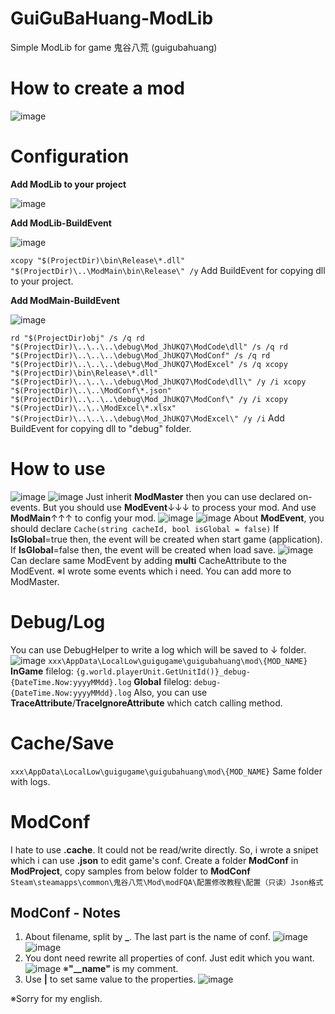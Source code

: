 # GuiGuBaHuang-ModLib
Simple ModLib for game 鬼谷八荒 (guigubahuang)

# How to create a mod

![image](https://github.com/4azuo/GuiGuBaHuang-ModLib/assets/11677054/91921f05-251a-4f1e-a2e9-d1e5bdd853d3)

# Configuration
**Add ModLib to your project**

![image](https://github.com/4azuo/GuiGuBaHuang-ModLib/assets/11677054/49b156ba-74db-45e0-a210-42e26c5f7a9a)

**Add ModLib-BuildEvent**

![image](https://github.com/4azuo/GuiGuBaHuang-ModLib/assets/11677054/3b2f1d21-177d-4605-8e97-b969dc4ae61b)

`
xcopy "$(ProjectDir)\bin\Release\*.dll" "$(ProjectDir)\..\ModMain\bin\Release\" /y
`
Add BuildEvent for copying dll to your project.

**Add ModMain-BuildEvent**

![image](https://github.com/4azuo/GuiGuBaHuang-ModLib/assets/11677054/4b21eb8f-44ab-45cf-bebf-4894f0862553)

`
rd "$(ProjectDir)obj" /s /q
rd "$(ProjectDir)\..\..\..\debug\Mod_JhUKQ7\ModCode\dll" /s /q
rd "$(ProjectDir)\..\..\..\debug\Mod_JhUKQ7\ModConf" /s /q
rd "$(ProjectDir)\..\..\..\debug\Mod_JhUKQ7\ModExcel" /s /q
xcopy "$(ProjectDir)\bin\Release\*.dll" "$(ProjectDir)\..\..\..\debug\Mod_JhUKQ7\ModCode\dll\" /y /i
xcopy "$(ProjectDir)\..\..\ModConf\*.json" "$(ProjectDir)\..\..\..\debug\Mod_JhUKQ7\ModConf\" /y /i
xcopy "$(ProjectDir)\..\..\ModExcel\*.xlsx" "$(ProjectDir)\..\..\..\debug\Mod_JhUKQ7\ModExcel\" /y /i
`
Add BuildEvent for copying dll to "debug" folder.

# How to use
![image](https://github.com/4azuo/GuiGuBaHuang-ModLib/assets/11677054/33b579c2-5d91-4e97-86ea-ce964edf4379)
![image](https://github.com/4azuo/GuiGuBaHuang-ModLib/assets/11677054/84f35501-d6f2-4b8d-9cd6-2606bf397e59)
Just inherit **ModMaster** then you can use declared on-events.
But you should use **ModEvent**↓↓↓ to process your mod. And use **ModMain**↑↑↑ to config your mod.
![image](https://github.com/4azuo/GuiGuBaHuang-ModLib/assets/11677054/e8da9fd1-89d0-4870-ace4-b7153dace9f2)
![image](https://github.com/4azuo/GuiGuBaHuang-ModLib/assets/11677054/84af2edc-fa41-4e27-a4fa-01f3caaf1865)
About **ModEvent**, you should declare `Cache(string cacheId, bool isGlobal = false)`
If **IsGlobal**=true then, the event will be created when start game (application).
If **IsGlobal**=false then, the event will be created when load save.
![image](https://github.com/4azuo/GuiGuBaHuang-ModLib/assets/11677054/3c404677-54fe-4e5f-af2e-8ec0618480f0)
Can declare same ModEvent by adding **multi** CacheAttribute to the ModEvent.
※I wrote some events which i need. You can add more to ModMaster.

# Debug/Log
You can use DebugHelper to write a log which will be saved to ↓ folder.
![image](https://github.com/4azuo/GuiGuBaHuang-ModLib/assets/11677054/7cf4688f-8890-41e7-bf0a-aa6519bbf325)
`xxx\AppData\LocalLow\guigugame\guigubahuang\mod\{MOD_NAME}`
**InGame** filelog: `{g.world.playerUnit.GetUnitId()}_debug-{DateTime.Now:yyyyMMdd}.log`
**Global** filelog: `debug-{DateTime.Now:yyyyMMdd}.log`
Also, you can use **TraceAttribute**/**TraceIgnoreAttribute** which catch calling method.

# Cache/Save
`xxx\AppData\LocalLow\guigugame\guigubahuang\mod\{MOD_NAME}`
Same folder with logs.

# ModConf
I hate to use **.cache**. It could not be read/write directly.
So, i wrote a snipet which i can use **.json** to edit game's conf.
Create a folder **ModConf** in **ModProject**, copy samples from below folder to **ModConf**
`Steam\steamapps\common\鬼谷八荒\Mod\modFQA\配置修改教程\配置（只读）Json格式`
## ModConf - Notes
1. About filename, split by **_**. The last part is the name of conf.
![image](https://github.com/4azuo/GuiGuBaHuang-ModLib/assets/11677054/a1ff96de-6850-466d-a3fd-682faf38a7f3)
![image](https://github.com/4azuo/GuiGuBaHuang-ModLib/assets/11677054/81548d72-7c44-4fe7-abed-094ff507a38e)
2. You dont need rewrite all properties of conf. Just edit which you want.
![image](https://github.com/4azuo/GuiGuBaHuang-ModLib/assets/11677054/7f9de987-89a8-441d-addc-a894d37ba746)
※**"__name"** is my comment.
3. Use **|** to set same value to the properties.
![image](https://github.com/4azuo/GuiGuBaHuang-ModLib/assets/11677054/cb95e58a-daf2-45f4-88d1-6ee1cb6cca1b)

※Sorry for my english.
